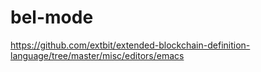 # bel-mode
https://github.com/extbit/extended-blockchain-definition-language/tree/master/misc/editors/emacs
